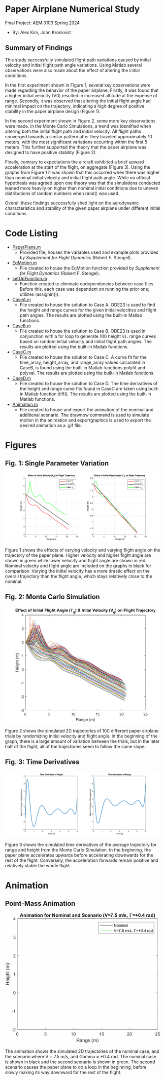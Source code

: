 # Paper Airplane Numerical Study
  Final Project: AEM 3103 Spring 2024

  - By: Alex Kim, John Kronkvist

  ## Summary of Findings
  This study successfully simulated flight path variations caused by initial velocity and initial flight path angle variations. Using Matlab several observations were also made about the effect of altering the initial conditions.

In the first experiment shown in Figure 1,  several key observations were made regarding the behavior of the paper airplane. Firstly, it was found that a higher initial velocity (V0) resulted in increased altitude at the expense of range. Secondly, it was observed that altering the initial flight angle had minimal impact on the trajectory, indicating a high degree of positive stability in the paper airplane design (Figure 1).

In the second experiment shown in Figure 2, some more key observations were made. In the Monte Carlo Simulations, a trend was identified when altering both the initial flight path and initial velocity. All flight paths converged towards a similar pattern after they traveled approximately 10 meters, with the most significant variations occurring within the first 5  meters. This further supported the theory that the paper airplane was designed to have positive stability (Figure 2).

Finally, contrary to expectations the aircraft exhibited a brief upward acceleration at the start of the flight, on aggregate (Figure 3). Using the graphs from Figure 1 it was shown that this occurred when there was higher than nominal initial velocity and initial flight path angle. While no official hypothesis was agreed upon one theory was that the simulations conducted leaned more heavily on higher than nominal initial conditions due to uneven distributions of random numbers when rand() was used. 

Overall these findings successfully shed light on the aerodynamic characteristics and stability of the given paper airplane under different initial conditions.

 
  # Code Listing
  - [PaperPlane.m](main/PaperPlane.m)
    - Provided file, houses the variables used and example plots provided by *Supplement for Flight Dynamics* (Robert F. Stengel).
  - [EqMotion.m](main/EqMotion.m)
    - File created to house the EqMotion function provided by *Supplement for Flight Dynamics* (Robert F. Stengel).
  - [setUpFunction.m](main/setUpFunction.m)
    - Function created to eliminate codependencies between case files. Before this, each case was dependent on running the prior one; utilizes (assignin()).
  - [CaseA.m](main/CaseA.m) 
    - File created to house the solution to Case A. ODE23 is used to find the height and range curves for the given initial velocities and flight path angles. The results are plotted using the built-in Matlab functions.
  - [CaseB.m](main/CaseB.m) 
    - File created to house the solution to Case B. ODE23 is used in conjunction with a for loop to generate 100 height vs. range curves based on random initial velocity and initial flight path angles. The results are plotted using the built-in Matlab functions.
  - [CaseC.m](main/CaseC.m) 
    - File created to house the solution to Case C. A curve fit for the time_array, height_array, and range_array values calculated in CaseB, is found using the built-in Matlab functions polyfit and polyval. The results are plotted using the built-in Matlab functions.
  - [CaseD.m](main/CaseD.m)
    - File created to house the solution to Case D. The time derivatives of the height and range curve fits found in CaseC are taken using built-in Matlab function diff(). The results are plotted using the built-in Matlab functions.
  - [Animation.m](main/Animation.m) 
    - File created to house and export the animation of the nominal and additional scenario. The drawnow command is used to simulate motion in the animation and exportgraphics is used to export the desired animation as a .gif file.

  # Figures
  ## Fig. 1: Single Parameter Variation
  ![Figure 1](https://github.com/akim003/PaperPlaneSim/blob/main/figures/Figure%201.png)

  Figure 1 shows the effects of varying velocity and varying flight angle on the trajectory of the paper plane. Higher velocity and higher flight angle are shown in green while lower velocity and flight angle are shown in red. Nominal velocity and flight angle are included on the graphs in black for comparison. Varying the initial velocity has a more drastic effect on the overall trajectory than the flight angle, which stays relatively close to the nominal.

  ## Fig. 2: Monte Carlo Simulation
  <p align="center">
    <img src="https://github.com/akim003/PaperPlaneSim/blob/main/figures/Figure%202.png" alt="Figure 2">
  </p>

  Figure 2 shows the simulated 2D trajectories of 100 different paper airplane trials by randomizing initial velocity and flight angle. In the beginning of the graph, there is a large amount of variation between the trials, but in the later half of the flight, all of the trajectories seem to follow the same slope.

 ## Fig. 3: Time Derivatives
 ![Figure 3](https://github.com/akim003/PaperPlaneSim/blob/main/figures/Figure%203.png)
  
  Figure 3 shows the simulated time derivatives of the average trajectory for range and height from the Monte Carlo Simulation. In the beginning, the paper plane accelerates upwards before accelerating downwards for the rest of the flight. Conversely, the acceleration forwards remain positive and relatively stable the whole flight.

 # Animation
 ## Point-Mass Animation
  <p align="center">
    <img src="https://github.com/akim003/PaperPlaneSim/blob/main/figures/animation.gif" alt="Figure animation">
  </p>
  The animation shows the simulated 2D trajectories of the nominal case, and the scenario where V = 7.5 m/s, and Gamma = +0.4 rad. The nominal case is shown in black and the second scenario is shown in green. The second scenario causes the paper plane to do a loop in the beginning, before slowly making its way downward for the rest of the flight.
